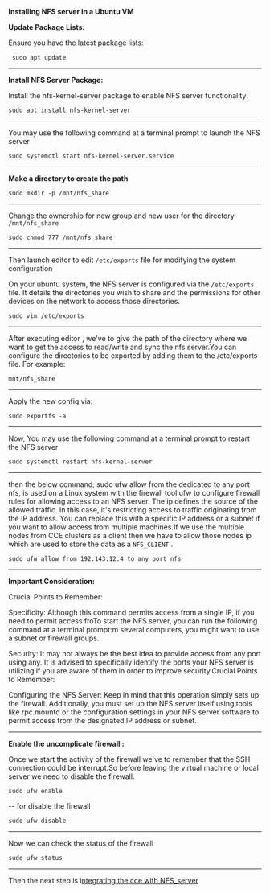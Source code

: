 **Installing NFS server in a Ubuntu VM**

**Update Package Lists:**

Ensure you have the latest package lists:

```
 sudo apt update
```

---

**Install NFS Server Package:**

Install the nfs-kernel-server package to enable NFS server functionality:

```
sudo apt install nfs-kernel-server
```

---

You may use the following command at a terminal prompt to launch the NFS server

```
sudo systemctl start nfs-kernel-server.service
```

---

**Make a directory to create the path**

```
sudo mkdir -p /mnt/nfs_share
```

---

Change the ownership for new group and new user for the directory `/mnt/nfs_share`

```
sudo chmod 777 /mnt/nfs_share
```

---

Then launch editor to  edit `/etc/exports` file for modifying the system configuration

On your ubuntu system, the NFS server is configured via the `/etc/exports` file. It details the directories you wish to share and the permissions for other devices on the network to access those directories.

```
sudo vim /etc/exports
```

---

After executing editor , we've to give the path of the directory where we want to get the access to read/write and sync the nfs server.You can configure the directories to be exported by adding them to the /etc/exports file. For example:

```
mnt/nfs_share 
```

---

 Apply the new config via:

```
sudo exportfs -a
```

---

Now, You may use the following command at a terminal prompt to restart the NFS server

```
sudo systemctl restart nfs-kernel-server
```

---

then the below command, sudo ufw allow from the dedicated to any port nfs, is used on a Linux system with the firewall tool ufw to configure firewall rules for allowing access to an NFS server. The ip defines the source of the allowed traffic. In this case, it's restricting access to traffic originating from the IP address. You can replace this with a specific IP address or a subnet if you want to allow access from multiple machines.If we use the multiple nodes from CCE clusters as a client then we have to allow those nodes ip which are used to store the data as a `NFS_CLIENT` .

```
sudo ufw allow from 192.143.12.4 to any port nfs
```

---

**Important Consideration:**

Crucial Points to Remember:

Specificity: Although this command permits access from a single IP, if you need to permit access froTo start the NFS server, you can run the following command at a terminal prompt:m several computers, you might want to use a subnet or firewall groups.

Security: It may not always be the best idea to provide access from any port using any. It is advised to specifically identify the ports your NFS server is utilizing if you are aware of them in order to improve security.Crucial Points to Remember:

Configuring the NFS Server: Keep in mind that this operation simply sets up the firewall. Additionally, you must set up the NFS server itself using tools like rpc.mountd or the configuration settings in your NFS server software to permit access from the designated IP address or subnet.

---

**Enable the uncomplicate firewall :**

Once we start the activity of the firewall we've to remember that the SSH connection could be interrupt.So before leaving the virtual machine or local server we need to disable the firewall.

```
sudo ufw enable 
```

--
for disable the firewall

```
sudo ufw disable 
```

---

Now we can check the status of the firewall

```
sudo ufw status 
```

---

Then the next step is i[ntegrating the cce with NFS_server](https://github.com/ahbadhon097/-NFS-Server-Provider-Huawei-Cloud/blob/main/Integrating_NFS_with_CCE.md)
